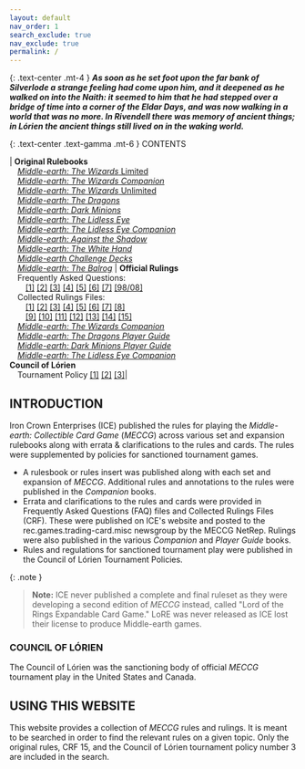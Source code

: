 ```yaml
---
layout: default
nav_order: 1
search_exclude: true
nav_exclude: true
permalink: /
---
```


{: .text-center .mt-4 }
_**As soon as he set foot upon the far bank of Silverlode a strange feeling had come upon him, and it deepened as he walked on into the Naith: it seemed to him that he had stepped over a bridge of time into a corner of the Eldar Days, and was now walking in a world that was no more. In Rivendell there was memory of ancient things; in Lórien the ancient things still lived on in the waking world.**_

{: .text-center .text-gamma .mt-6 }
CONTENTS

| **Original Rulebooks**<br>&emsp;[_Middle-earth: The Wizards_ Limited](/original/rulebooks/the-wizards-limited)<br>&emsp;[_Middle-earth: The Wizards Companion_](/original/rulebooks/the-wizards-companion#rules-annotations)<br>&emsp;[_Middle-earth: The Wizards_ Unlimited](/original/rulebooks/the-wizards-unlimited)<br>&emsp;[_Middle-earth: The Dragons_](/original/rulebooks/the-dragons)<br>&emsp;[_Middle-earth: Dark Minions_](/original/rulebooks/dark-minions)<br>&emsp;[_Middle-earth: The Lidless Eye_](/original/rulebooks/the-lidless-eye)<br>&emsp;[_Middle-earth: The Lidless Eye Companion_](/original/rulebooks/the-lidless-eye-companion#rules-annotations)<br>&emsp;[_Middle-earth: Against the Shadow_](/original/rulebooks/against-the-shadow)<br>&emsp;[_Middle-earth: The White Hand_](/original/rulebooks/the-white-hand)<br>&emsp;[_Middle-earth Challenge Decks_](/original/rulebooks/challenge-decks)<br>&emsp;[_Middle-earth: The Balrog_](/original/rulebooks/the-balrog) | **Official Rulings**<br>&emsp;Frequently Asked Questions:<br>&emsp;&emsp;[\[1\]](/original/rulings/faq-1/) [\[2\]](/original/rulings/faq-2/) [\[3\]](/original/rulings/faq-3/) [\[4\]](/original/rulings/faq-4/) [\[5\]](/original/rulings/faq-5/) [\[6\]](/original/rulings/faq-6/) [\[7\]](/original/rulings/faq-7/) [\[98/08\]](/original/rulings/faq-9808/)<br>&emsp;Collected Rulings Files:<br>&emsp;&emsp;[\[1\]](/original/rulings/crf-1/) [\[2\]](/original/rulings/crf-2/) [\[3\]](/original/rulings/crf-3/) [\[4\]](/original/rulings/crf-4/) [\[5\]](/original/rulings/crf-5/) [\[6\]](/original/rulings/crf-6/) [\[7\]](/original/rulings/crf-7/) [\[8\]](/original/rulings/crf-8/)<br>&emsp;&emsp;[\[9\]](/original/rulings/crf-9/) [\[10\]](/original/rulings/crf-10/) [\[11\]](/original/rulings/crf-11/) [\[12\]](/original/rulings/crf-12/) [\[13\]](/original/rulings/crf-13/) [\[14\]](/original/rulings/crf-14/) [\[15\]](/original/rulings/crf-15/)<br>&emsp;[_Middle-earth: The Wizards Companion_](/original/rulings/metw-companion/)<br>&emsp;[_Middle-earth: The Dragons Player Guide_](/original/rulings/metd-player-guide/)<br>&emsp;[_Middle-earth: Dark Minions Player Guide_](/original/rulings/medm-player-guide/)<br>&emsp;[_Middle-earth: The Lidless Eye Companion_](/original/rulings/mele-companion/)<br> **Council of Lórien**<br>&emsp;Tournament Policy [\[1\]](/original/tournament/policy-1/) [\[2\]](/original/tournament/policy-2/) [\[3\]](/original/tournament/policy-3/)|

## INTRODUCTION

Iron Crown Enterprises (ICE) published the rules for playing the _Middle-earth: Collectible Card Game_ (_MECCG_) across various set and expansion rulebooks along with errata & clarifications to the rules and cards. The rules were supplemented by policies for sanctioned tournament games.
 - A rulesbook or rules insert was published along with each set and expansion of _MECCG_. Additional rules and annotations to the rules were published in the _Companion_ books. 
 - Errata and clarifications to the rules and cards were provided in Frequently Asked Questions (FAQ) files and Collected Rulings Files (CRF). These were published on ICE's website and posted to the rec.games.trading-card.misc newsgroup by the MECCG NetRep. Rulings were also published in the various _Companion_ and _Player Guide_ books.  
 - Rules and regulations for sanctioned tournament play were published in the Council of Lórien Tournament Policies. 

{: .note }
> **Note:** ICE never published a complete and final ruleset as they were developing a second edition of _MECCG_ instead, called "Lord of the Rings Expandable Card Game." LoRE was never released as ICE lost their license to produce Middle-earth games.

### COUNCIL OF LÓRIEN

The Council of Lórien was the sanctioning body of official _MECCG_ tournament play in the United States and Canada. 

## USING THIS WEBSITE

This website provides a collection of _MECCG_ rules and rulings. It is meant to be searched in order to find the relevant rules on a given topic. Only the original rules, CRF 15, and the Council of Lórien tournament policy number 3 are included in the search. 